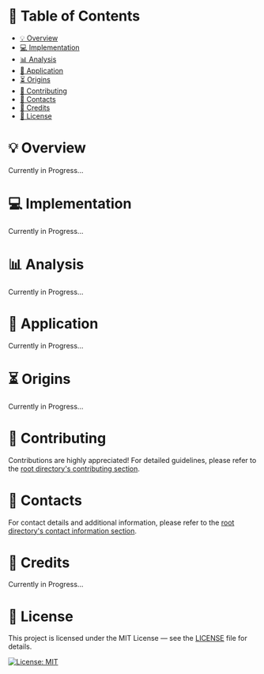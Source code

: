 # &#128209; Table of Contents
- [💡 Overview](#-overview)
- [💻 Implementation](#-implementation)
- [📊 Analysis](#-analysis)
- [📝 Application](#-application)
- [⏳ Origins](#-origins)
- [🤝 Contributing](#-contributing)
- [📧 Contacts](#-contacts)
- [🙏 Credits](#-credits)
- [🔏 License](#-license)



# &#128161; Overview
Currently in Progress...



# &#x1F4BB; Implementation
Currently in Progress...



# &#128202; Analysis
Currently in Progress...



# &#128221; Application
Currently in Progress...



# &#x23F3; Origins
Currently in Progress...



# &#129309; Contributing
Contributions are highly appreciated! For detailed guidelines, please refer to the [root directory's contributing section](../../../#-contributing).



# &#128231; Contacts
For contact details and additional information, please refer to the [root directory's contact information section](../../../#-contacts).



# &#128591; Credits
Currently in Progress...



# &#128271; License
This project is licensed under the MIT License — see the [LICENSE](https://github.com/vezzolter/DSA/blob/main/LICENSE) file for details.

[![License: MIT](https://img.shields.io/badge/License-MIT-yellow.svg)](https://opensource.org/licenses/MIT)
